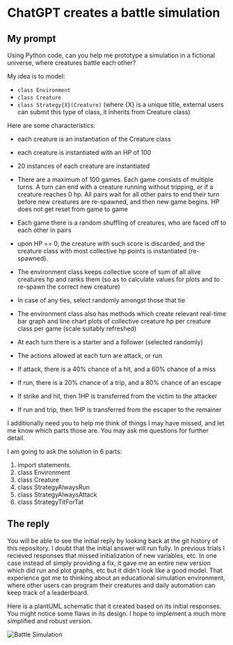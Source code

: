 # ChatGPT creates a battle simulation

## My prompt

Using Python code, can you  help me prototype a simulation in a fictional universe, where creatures battle each other?

My idea is to model:
- `class Environment`
- `class Creature`
- `class Strategy{X}(Creature)` (where {X} is a unique title, external users can submit this type of class, it inherits from Creature class)

Here are some characteristics:
 - each creature is an instantiation of the Creature class
 - each creature is instantiated with an HP of 100
 - 20 instances of each creature are instantiated
 - There are a maximum of 100 games. Each game consists of multiple turns. A turn can end with a creature running without tripping, or if a creature reaches 0 hp. All pairs wait for all other pairs to end their turn before new creatures are re-spawned, and then new game begins. HP does not get reset from game to game
 - Each game there is a random shuffling of creatures, who are faced off to each other in pairs
 - upon HP == 0, the creature with such score is discarded, and the creature class with most collective hp points is instantiated (re-spawned).
 - The environment class keeps collective score of sum of all alive creatures hp and ranks them (so as to calculate values for plots and to re-spawn the correct new creature)
 - In case of any ties, select randomly amongst those that tie
 - The environment class also has methods which create relevant real-time bar graph and line chart plots of collective creature hp per creature class per game (scale suitably refreshed)

- At each turn there is a starter and a follower (selected randomly)
- The actions allowed at each turn are attack, or run
- If attack, there is a 40% chance of a hit, and a 60% chance of a miss
- If run, there is a 20% chance of a trip, and a 80% chance of an escape
- If strike and hit, then 1HP is transferred from the victim to the attacker
- If run and trip, then 1HP is transferred from the escaper to the remainer

I additionally need you to help me think of things I may have missed, and let me know which parts those are. You may ask me questions for further detail.

I am going to ask the solution in 6 parts:
 1. import statements
 2. class Environment
 3. class Creature
 4. class StrategyAlwaysRun
 5. class StrategyAlwaysAttack
 6. class StrategyTitForTat

## The reply

You will be able to see the initial reply by looking back at the git history of this repository. I doubt that the initial answer will run fully. In previous trials I recieved responses that missed initialization of new variables, etc. In one case instead of simply providing a fix, it gave me an entire new version which did run and plot graphs, etc but it didn't look like a good model. That experience got me to thinking about an educational simulation environment, where other users can program their creatures and daily automation can keep track of a leaderboard.

Here is a plantUML schematic that it created based on its initial responses. You might notice some flaws in its design. I hope to implement a much more simplified and robust version.

![Battle Simulation](https://www.plantuml.com/plantuml/proxy?cache=no&src=https://raw.githubusercontent.com/dnk8n/creatures/main/docs/schematic.uml.txt&fmt=svg)